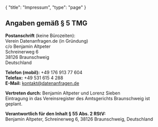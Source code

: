 {
    "title": "Impressum",
    "type": "page"
}
 
## Angaben gemäß § 5 TMG

**Postanschrift** (keine Bürozeiten):  
Verein Datenanfragen.de (in Gründung)  
c/o Benjamin Altpeter  
Schreinerweg 6  
38126 Braunschweig  
Deutschland

**Telefon (mobil):** +49 176 913 77 604  
**Telefax:** +49 531 615 4 288  
**E-Mail:** kontakt@datenanfragen.de

**Vertreten durch:** Benjamin Altpeter und Lorenz Sieben  
Eintragung in das Vereinsregister des Amtsgerichts Braunschweig ist geplant.

**Verantwortlich für den Inhalt § 55 Abs. 2 RStV:**  
Benjamin Altpeter, Schreinerweg 6, 38126 Braunschweig, Deutschland
